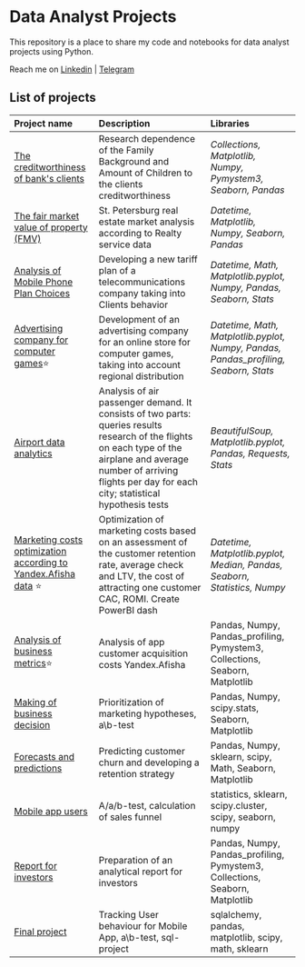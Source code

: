# Data Analyst Projects

This repository is a place to share my code and notebooks for data analyst projects using Python.

Reach me on [Linkedin](www.linkedin.com/in/valentina-tikhova) | [Telegram](https://t.me/Tikhova_Valentina)


## List of projects

| Project name         | Description               | Libraries          |
| :------------------------| :--------------------- |:----------------------------------|
| [The creditworthiness of bank's clients](credit_score) | Research dependence of the Family Background and Amount of Children to the clients creditworthiness | *Collections, Matplotlib, Numpy, Pymystem3, Seaborn, Pandas*|
| [The fair market value of property (FMV)](market_price_of_object) | St. Petersburg real estate market analysis according to Realty service data | *Datetime, Matplotlib, Numpy, Seaborn, Pandas*|
| [Analysis of Mobile Phone Plan Choices](tariff_revenue)| Developing a new tariff plan of a telecommunications company taking into Clients behavior| *Datetime, Math, Matplotlib.pyplot, Numpy, Pandas, Seaborn, Stats*|
| [Advertising company for computer games](market_of_games):star:| Development of an advertising company for an online store for computer games, taking into account regional distribution| *Datetime, Math, Matplotlib.pyplot, Numpy, Pandas, Pandas_profiling, Seaborn, Stats*|
| [Airport data analytics](airports_analytics)| Analysis of air passenger demand. It consists of two parts: queries results research of the flights on each type of the airplane and average number of arriving flights per day for each city; statistical hypothesis tests| *BeautifulSoup, Matplotlib.pyplot, Pandas, Requests, Stats*|
| [Marketing costs optimization according to Yandex.Afisha data](marketing_costs) :star:| Optimization of marketing costs based on an assessment of the customer retention rate, average check and LTV, the cost of attracting one customer CAC, ROMI. Create PowerBI dash | *Datetime, Matplotlib.pyplot, Median, Pandas, Seaborn, Statistics, Numpy*|
|[Analysis of business metrics](analysis_of_bus_metrics):star:|Analysis of app customer acquisition costs Yandex.Afisha|Pandas, Numpy, Pandas_profiling, Pymystem3, Collections, Seaborn, Matplotlib|
|[Making of business decision](making_of_bus_decision)|Prioritization of marketing hypotheses, a\b-test|Pandas, Numpy, scipy.stats, Seaborn, Matplotlib|
|[Forecasts and predictions](forecasts_and_predictions)|Predicting customer churn and developing a retention strategy|Pandas, Numpy, sklearn, scipy, Math, Seaborn, Matplotlib|
|[Mobile app users](mobile_app_users)|A/a/b-test, calculation of sales funnel |statistics, sklearn, scipy.cluster, scipy, seaborn, numpy|
|[Report for investors](report_for_investors)|Preparation of an analytical report for investors|Pandas, Numpy, Pandas_profiling, Pymystem3, Collections, Seaborn, Matplotlib|
|[Final project](final_project)|Tracking User behaviour for Mobile App, a\b-test, sql-project|sqlalchemy, pandas, matplotlib, scipy, math, sklearn|
